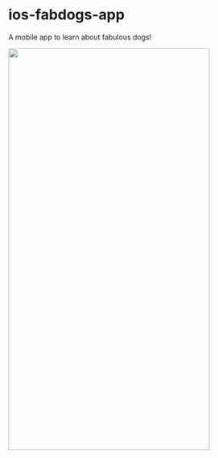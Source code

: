 # ios-fabdogs-app
A mobile app to learn about fabulous dogs!

<img src="https://github.com/magabrielaa/ios-fabdogs-app/blob/main/FabDogs.gif" width="400" height="800" />

